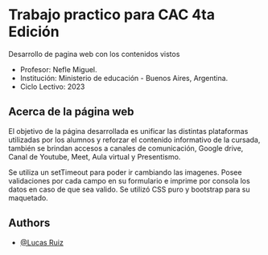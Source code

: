 
# Trabajo practico para CAC 4ta Edición

Desarrollo de pagina web con los contenidos vistos

- Profesor: Nefle Miguel.
- Institución: Ministerio de educación - Buenos Aires, Argentina.
- Ciclo Lectivo: 2023


## Acerca de la página web

El objetivo de la página desarrollada es unificar las distintas plataformas utilizadas por los alumnos y reforzar el contenido informativo de la cursada, también se brindan accesos a canales de comunicación, Google drive, Canal de Youtube, Meet, Aula virtual y Presentismo.

Se utiliza un setTimeout para poder ir cambiando las imagenes.
Posee validaciones por cada campo en su formulario e imprime por consola los datos en caso de que sea valido.
Se utilizó CSS puro y bootstrap para su maquetado.

## Authors

- [@Lucas Ruiz](https://github.com/LERV1993)

